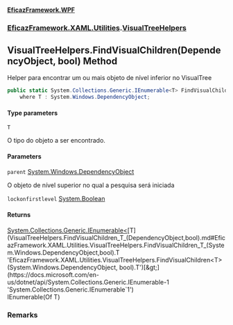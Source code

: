 #### [EficazFramework.WPF](EficazFrameworkWPF.md 'EficazFramework WPF')
### [EficazFramework.XAML.Utilities](EficazFrameworkWPF.md#EficazFramework.XAML.Utilities 'EficazFramework.XAML.Utilities').[VisualTreeHelpers](VisualTreeHelpers.md 'EficazFramework.XAML.Utilities.VisualTreeHelpers')

## VisualTreeHelpers.FindVisualChildren<T>(DependencyObject, bool) Method

Helper para encontrar um ou mais objeto de nível inferior no VisualTree

```csharp
public static System.Collections.Generic.IEnumerable<T> FindVisualChildren<T>(System.Windows.DependencyObject parent, bool lockonfirstlevel=false)
    where T : System.Windows.DependencyObject;
```
#### Type parameters

<a name='EficazFramework.XAML.Utilities.VisualTreeHelpers.FindVisualChildren_T_(System.Windows.DependencyObject,bool).T'></a>

`T`

O tipo do objeto a ser encontrado.
#### Parameters

<a name='EficazFramework.XAML.Utilities.VisualTreeHelpers.FindVisualChildren_T_(System.Windows.DependencyObject,bool).parent'></a>

`parent` [System.Windows.DependencyObject](https://docs.microsoft.com/en-us/dotnet/api/System.Windows.DependencyObject 'System.Windows.DependencyObject')

O objeto de nível superior no qual a pesquisa será iniciada

<a name='EficazFramework.XAML.Utilities.VisualTreeHelpers.FindVisualChildren_T_(System.Windows.DependencyObject,bool).lockonfirstlevel'></a>

`lockonfirstlevel` [System.Boolean](https://docs.microsoft.com/en-us/dotnet/api/System.Boolean 'System.Boolean')

#### Returns
[System.Collections.Generic.IEnumerable&lt;](https://docs.microsoft.com/en-us/dotnet/api/System.Collections.Generic.IEnumerable-1 'System.Collections.Generic.IEnumerable`1')[T](VisualTreeHelpers.FindVisualChildren_T_(DependencyObject,bool).md#EficazFramework.XAML.Utilities.VisualTreeHelpers.FindVisualChildren_T_(System.Windows.DependencyObject,bool).T 'EficazFramework.XAML.Utilities.VisualTreeHelpers.FindVisualChildren<T>(System.Windows.DependencyObject, bool).T')[&gt;](https://docs.microsoft.com/en-us/dotnet/api/System.Collections.Generic.IEnumerable-1 'System.Collections.Generic.IEnumerable`1')  
IEnumerable(Of T)

### Remarks